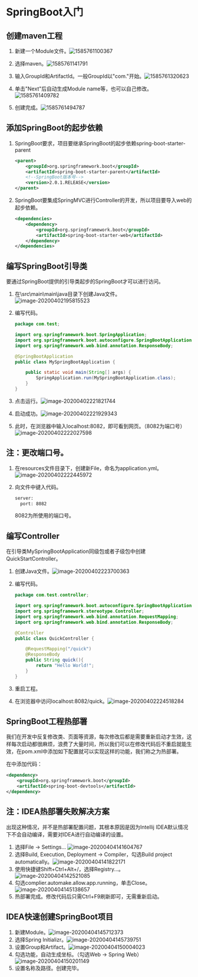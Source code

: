 

# SpringBoot入门

## 创建maven工程

1. 新建一个Module文件。![1585761100367](C:\Users\13714\AppData\Roaming\Typora\typora-user-images\1585761100367.png)

2. 选择maven。![1585761141791](C:\Users\13714\AppData\Roaming\Typora\typora-user-images\1585761141791.png)

3. 输入GroupId和ArtifactId。一般GroupId以"com."开始。![1585761320623](C:\Users\13714\AppData\Roaming\Typora\typora-user-images\1585761320623.png)

4. 单击"Next"后自动生成Module name等，也可以自己修改。![1585761409782](C:\Users\13714\AppData\Roaming\Typora\typora-user-images\1585761409782.png)

5. 创建完成。![1585761494787](C:\Users\13714\AppData\Roaming\Typora\typora-user-images\1585761494787.png)

   

## 添加SpringBoot的起步依赖

1. SpringBoot要求，项目要继承SpringBoot的起步依赖spring-boot-starter-parent

   ```xml
   <parent>
       <groupId>org.springframework.boot</groupId>
       <artifactId>spring-boot-starter-parent</artifactId>
       <!--SpringBoot版本号-->
       <version>2.0.1.RELEASE</version>
   </parent>
   ```

   

2. SpringBoot要集成SpringMVC进行Controller的开发，所以项目要导入web的起步依赖。

   ```xml
   <dependencies>
       <dependency>
           <groupId>org.springframework.boot</groupId>
           <artifactId>spring-boot-starter-web</artifactId>
       </dependency>
   </dependencies>
   ```

   

## 编写SpringBoot引导类

要通过SpringBoot提供的引导类起步的SpringBoot才可以进行访问。

1. 在\src\main\main\java目录下创建Java文件。![image-20200402195815523](C:\Users\13714\AppData\Roaming\Typora\typora-user-images\image-20200402195815523.png)

2. 编写代码。

   ```java
   package com.test;
   
   import org.springframework.boot.SpringApplication;
   import org.springframework.boot.autoconfigure.SpringBootApplication;
   import org.springframework.web.bind.annotation.ResponseBody;
   
   @SpringBootApplication
   public class MySpringBootApplication {
   
       public static void main(String[] args) {
           SpringApplication.run(MySpringBootApplication.class);
       }
   }
   
   ```

3. 点击运行。![image-20200402221821744](C:\Users\13714\AppData\Roaming\Typora\typora-user-images\image-20200402221821744.png)

4. 启动成功。![image-20200402221929343](C:\Users\13714\AppData\Roaming\Typora\typora-user-images\image-20200402221929343.png)

5. 此时，在浏览器中输入localhost:8082，即可看到网页。（8082为端口号）![image-20200402222027598](C:\Users\13714\AppData\Roaming\Typora\typora-user-images\image-20200402222027598.png)

## 注：更改端口号。

1. 在resources文件目录下，创建新File，命名为application.yml。![image-20200402222445972](C:\Users\13714\AppData\Roaming\Typora\typora-user-images\image-20200402222445972.png)

2. 向文件中键入代码。

   ```html
   server:
     port: 8082
   ```

   8082为所使用的端口号。

## 编写Controller

在引导类MySpringBootApplication同级包或者子级包中创建QuickStartController。

1. 创建Java文件。![image-20200402223700363](C:\Users\13714\AppData\Roaming\Typora\typora-user-images\image-20200402223700363.png)

2. 编写代码。

   ```java
   package com.test.controller;
   
   import org.springframework.boot.autoconfigure.SpringBootApplication;
   import org.springframework.stereotype.Controller;
   import org.springframework.web.bind.annotation.RequestMapping;
   import org.springframework.web.bind.annotation.ResponseBody;
   
   @Controller
   public class QuickController {
   
       @RequestMapping("/quick")
       @ResponseBody
       public String quick(){
           return "Hello World!";
       }
   }
   ```

3. 重启工程。

4. 在浏览器中访问localhost:8082/quick。![image-20200402224518284](C:\Users\13714\AppData\Roaming\Typora\typora-user-images\image-20200402224518284.png)

## SpringBoot工程热部署

我们在开发中反复修改类、页面等资源，每次修改后都是需要重新启动才生效，这样每次启动都很麻烦，浪费了大量时间，所以我们可以在修改代码后不重启就能生效，在pom.xml中添加如下配置就可以实现这样的功能，我们称之为热部署。

在<dependencies>中添加代码：

```xml
<dependency>
    <groupId>org.springframework.boot</groupId>
    <artifactId>spring-boot-devtools</artifactId>
</dependency>
```

## 注：IDEA热部署失败解决方案

出现这种情况，并不是热部署配置问题，其根本原因是因为Intellij IDEA默认情况下不会自动编译，需要对IDEA进行自动编译的设置。

1. 选择File -> Settings... ![image-20200404141604767](C:\Users\13714\AppData\Roaming\Typora\typora-user-images\image-20200404141604767.png)
2. 选择Build, Execution, Deployment -> Compiler，勾选Build project automatically。![image-20200404141822171](C:\Users\13714\AppData\Roaming\Typora\typora-user-images\image-20200404141822171.png)
3. 使用快捷键Shift+Ctrl+Alt+/，选择Registry...。![image-20200404142521085](C:\Users\13714\AppData\Roaming\Typora\typora-user-images\image-20200404142521085.png)
4. 勾选complier.automake.allow.app.running，单击Close。![image-20200404145138657](C:\Users\13714\AppData\Roaming\Typora\typora-user-images\image-20200404145138657.png)
5. 热部署完成。修改代码后只需Ctrl+F9刷新即可，无需重新启动。

## IDEA快速创建SpringBoot项目

1. 新建Module。![image-20200404145712373](C:\Users\13714\AppData\Roaming\Typora\typora-user-images\image-20200404145712373.png)
2. 选择Spring Initializr。![image-20200404145739751](C:\Users\13714\AppData\Roaming\Typora\typora-user-images\image-20200404145739751.png)
3. 设置Group和Artifact。![image-20200404150004023](C:\Users\13714\AppData\Roaming\Typora\typora-user-images\image-20200404150004023.png)
4. 勾选功能，自动生成坐标。（勾选Web -> Spring Web）![image-20200404150201149](C:\Users\13714\AppData\Roaming\Typora\typora-user-images\image-20200404150201149.png)
5. 设置名称及路径。创建完毕。
